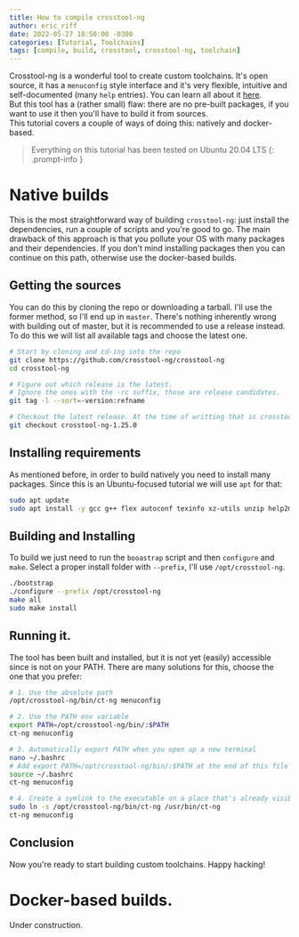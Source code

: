 ```yaml
---
title: How to compile crosstool-ng
author: eric_riff
date: 2022-05-27 18:50:00 -0300
categories: [Tutorial, Toolchains]
tags: [compile, build, crosstool, crosstool-ng, toolchain]
---
```


Crosstool-ng is a wonderful tool to create custom toolchains. It's open source, it has a `menuconfig` style interface and it's very flexible, intuitive and self-documented (many `help` entries). You can learn all about it [here](https://crosstool-ng.github.io/).  
But this tool has a (rather small) flaw: there are no pre-built packages, if you want to use it then you'll have to build it from sources.  
This tutorial covers a couple of ways of doing this: natively and docker-based.  

> Everything on this tutorial has been tested on Ubuntu 20.04 LTS
{: .prompt-info }

# Native builds
This is the most straightforward way of building `crosstool-ng`: just install the dependencies, run a couple of scripts and you're good to go. The main drawback of this approach is that you pollute your OS with many packages and their dependencies. If you don't mind installing packages then you can continue on this path, otherwise use the docker-based builds.

## Getting the sources
You can do this by cloning the repo or downloading a tarball. I'll use the former method, so I'll end up in `master`. There's nothing inherently wrong with building out of master, but it is recommended to use a release instead. To do this we will list all available tags and choose the latest one.

```bash
# Start by cloning and cd-ing into the repo
git clone https://github.com/crosstool-ng/crosstool-ng
cd crosstool-ng

# Figure out which release is the latest.
# Ignore the ones with the -rc suffix, those are release candidates.
git tag -l --sort=-version:refname

# Checkout the latest release. At the time of writting that is crosstool-ng-1.25.0.
git checkout crosstool-ng-1.25.0
```

## Installing requirements
As mentioned before, in order to build natively you need to install many packages. Since this is an Ubuntu-focused tutorial we will use `apt` for that:

```bash
sudo apt update
sudo apt install -y gcc g++ flex autoconf texinfo xz-utils unzip help2man file patch gawk make libtool libtool-bin libncurses5-dev bison
```

## Building and Installing
To build we just need to run the `booastrap` script and then `configure` and `make`. Select a proper install folder with `--prefix`, I'll use `/opt/crosstool-ng`.
```bash
./bootstrap
./configure --prefix /opt/crosstool-ng
make all
sudo make install
```

## Running it.
The tool has been built and installed, but it is not yet (easily) accessible since is not on your PATH. There are many solutions for this, choose the one that you prefer:

```bash
# 1. Use the absolute path
/opt/crosstool-ng/bin/ct-ng menuconfig

# 2. Use the PATH env variable
export PATH=/opt/crosstool-ng/bin/:$PATH
ct-ng menuconfig

# 3. Automatically export PATH when you open up a new terminal
nano ~/.bashrc
# Add export PATH=/opt/crosstool-ng/bin/:$PATH at the end of this file
source ~/.bashrc
ct-ng menuconfig

# 4. Create a symlink to the executable on a place that's already visible on PATH
sudo ln -s /opt/crosstool-ng/bin/ct-ng /usr/bin/ct-ng
ct-ng menuconfig
```

## Conclusion
Now you're ready to start building custom toolchains. Happy hacking!


# Docker-based builds.
Under construction.